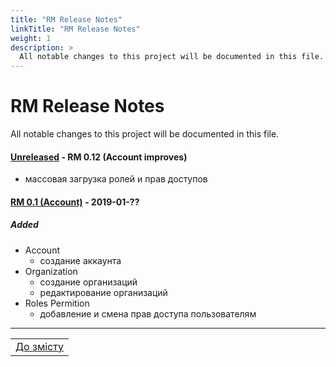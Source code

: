 ```yaml
---
title: "RM Release Notes"
linkTitle: "RM Release Notes"
weight: 1
description: >
  All notable changes to this project will be documented in this file.
---
```


# RM Release Notes
All notable changes to this project will be documented in this file.

#### [Unreleased] - RM 0.12 (Account improves)
* массовая загрузка ролей и прав доступов  
  
#### [RM 0.1 (Account)] - 2019-01-??  

##### Added
* Account
    * создание аккаунта
* Organization
    * создание организаций
    * редактирование организаций
* Roles Permition
    * добавление и смена прав доступа пользователям
___

| |
|-|
| [До змісту](../ToC.md) |

[Unreleased]: https://gitlab.rmsoft.io/rm-soft/rm-api/commits/RES-354-be-bulk-upload-permissions-and-roles
[RM 0.1 (Account)]: https://gitlab.rmsoft.io/rm-soft/rm-api/commits/release-0.1
